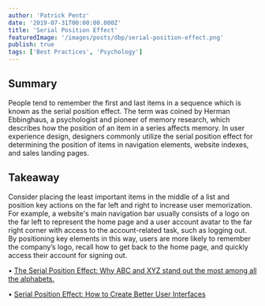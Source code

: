 ```yaml
---
author: 'Patrick Pentz'
date: '2019-07-31T00:00:00.000Z'
title: 'Serial Position Effect'
featuredImage: '/images/posts/dbp/serial-position-effect.png'
publish: true
tags: ['Best Practices', 'Psychology']
---
```


## Summary

People tend to remember the first and last items in a sequence which is known as the serial position effect. The term was coined by Herman Ebbinghaus, a psychologist and pioneer of memory research, which describes how the position of an item in a series affects memory. In user experience design, designers commonly utilize the serial position effect for determining the position of items in navigation elements, website indexes, and sales landing pages.

## Takeaway

Consider placing the least important items in the middle of a list and position key actions on the far left and right to increase user memorization. For example, a website's main navigation bar usually consists of a logo on the far left to represent the home page and a user account avatar to the far right corner with access to the account-related task, such as logging out. By positioning key elements in this way, users are more likely to remember the company’s logo, recall how to get back to the home page, and quickly access their account for signing out.

• [The Serial Position Effect: Why ABC and XYZ stand out the most among all the alphabets.](https://www.interaction-design.org/literature/article/serial-position-effect-how-to-create-better-user-interfaces)

• [Serial Position Effect: How to Create Better User Interfaces](https://medium.com/coffee-and-junk/design-psychology-serial-position-effect-ca0e4cf299cb)
